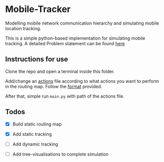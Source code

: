 # Mobile-Tracker
Modelling mobile network communication hierarchy and simulating mobile location tracking.


This is a simple python-based implementation for simulating mobile tracking. A detailed Problem statement can be found [here](./Problem-Statement.pdf)

## Instructions for use

Clone the repo and open a terminal inside this folder. 

Add/change an [actions](./actions/) file according to what actions you want to perform in the routing map. Follow the [format](./actions/format.txt) provided.

After that, simple run `main.py` with path of the actions file.

## Todos

- [x] Build static routing map 
- [x] Add static tracking 
- [ ] Add dynamic tracking
- [ ] Add tree-visualisations to complete simulation

